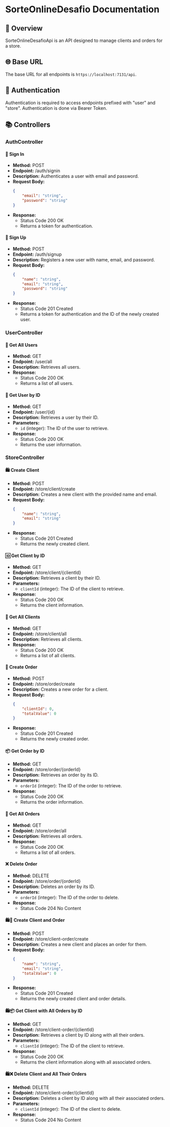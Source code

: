 #  SorteOnlineDesafio Documentation

## 📄 Overview

SorteOnlineDesafioApi is an API designed to manage clients and orders for a store.

## 🌐 Base URL

The base URL for all endpoints is `https://localhost:7131/api`.

## 🔐 Authentication

Authentication is required to access endpoints prefixed with "user" and "store". Authentication is done via Bearer Token.

## 📚 Controllers

### AuthController

#### 🔑 Sign In

- **Method:** POST
- **Endpoint:** /auth/signin
- **Description:** Authenticates a user with email and password.
- **Request Body:**
    ```json
    {
        "email": "string",
        "password": "string"
    }
    ```
- **Response:**
  - Status Code 200 OK
  - Returns a token for authentication.

#### 📝 Sign Up

- **Method:** POST
- **Endpoint:** /auth/signup
- **Description:** Registers a new user with name, email, and password.
- **Request Body:**
    ```json
    {
        "name": "string",
        "email": "string",
        "password": "string"
    }
    ```
- **Response:**
  - Status Code 201 Created
  - Returns a token for authentication and the ID of the newly created user.

### UserController

#### 👥 Get All Users

- **Method:** GET
- **Endpoint:** /user/all
- **Description:** Retrieves all users.
- **Response:**
  - Status Code 200 OK
  - Returns a list of all users.

#### 👤 Get User by ID

- **Method:** GET
- **Endpoint:** /user/{id}
- **Description:** Retrieves a user by their ID.
- **Parameters:**
  - `id` (integer): The ID of the user to retrieve.
- **Response:**
  - Status Code 200 OK
  - Returns the user information.

### StoreController

#### 🛍️ Create Client

- **Method:** POST
- **Endpoint:** /store/client/create
- **Description:** Creates a new client with the provided name and email.
- **Request Body:**
    ```json
    {
        "name": "string",
        "email": "string"
    }
    ```
- **Response:**
  - Status Code 201 Created
  - Returns the newly created client.

#### 🆔 Get Client by ID

- **Method:** GET
- **Endpoint:** /store/client/{clientId}
- **Description:** Retrieves a client by their ID.
- **Parameters:**
  - `clientId` (integer): The ID of the client to retrieve.
- **Response:**
  - Status Code 200 OK
  - Returns the client information.

#### 🧾 Get All Clients

- **Method:** GET
- **Endpoint:** /store/client/all
- **Description:** Retrieves all clients.
- **Response:**
  - Status Code 200 OK
  - Returns a list of all clients.

#### 🛒 Create Order

- **Method:** POST
- **Endpoint:** /store/order/create
- **Description:** Creates a new order for a client.
- **Request Body:**
    ```json
    {
        "clientId": 0,
        "totalValue": 0
    }
    ```
- **Response:**
  - Status Code 201 Created
  - Returns the newly created order.

#### 📦 Get Order by ID

- **Method:** GET
- **Endpoint:** /store/order/{orderId}
- **Description:** Retrieves an order by its ID.
- **Parameters:**
  - `orderId` (integer): The ID of the order to retrieve.
- **Response:**
  - Status Code 200 OK
  - Returns the order information.

#### 🧾 Get All Orders

- **Method:** GET
- **Endpoint:** /store/order/all
- **Description:** Retrieves all orders.
- **Response:**
  - Status Code 200 OK
  - Returns a list of all orders.

#### ❌ Delete Order

- **Method:** DELETE
- **Endpoint:** /store/order/{orderId}
- **Description:** Deletes an order by its ID.
- **Parameters:**
  - `orderId` (integer): The ID of the order to delete.
- **Response:**
  - Status Code 204 No Content

#### 🛍️🛒 Create Client and Order

- **Method:** POST
- **Endpoint:** /store/client-order/create
- **Description:** Creates a new client and places an order for them.
- **Request Body:**
    ```json
    {
        "name": "string",
        "email": "string",
        "totalValue": 0
    }
    ```
- **Response:**
  - Status Code 201 Created
  - Returns the newly created client and order details.

#### 🛍️📦 Get Client with All Orders by ID

- **Method:** GET
- **Endpoint:** /store/client-order/{clientId}
- **Description:** Retrieves a client by ID along with all their orders.
- **Parameters:**
  - `clientId` (integer): The ID of the client to retrieve.
- **Response:**
  - Status Code 200 OK
  - Returns the client information along with all associated orders.

#### 🛍️❌ Delete Client and All Their Orders

- **Method:** DELETE
- **Endpoint:** /store/client-order/{clientId}
- **Description:** Deletes a client by ID along with all their associated orders.
- **Parameters:**
  - `clientId` (integer): The ID of the client to delete.
- **Response:**
  - Status Code 204 No Content
